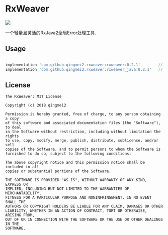 # RxWeaver

<a href='https://bintray.com/mq2553299/maven/rxweaver/_latestVersion'><img src='https://api.bintray.com/packages/mq2553299/maven/rxweaver/images/download.svg'></a>

一个轻量且灵活的RxJava2全局Error处理工具.

## Usage

```groovy

implementation 'com.github.qingmei2.rxweaver:rxweaver:0.2.1'        // kotlin版本
implementation 'com.github.qingmei2.rxweaver:rxweaver_java:0.2.1'   // Java版本

```

## License

    The RxWeaver: MIT License

    Copyright (c) 2018 qingmei2

    Permission is hereby granted, free of charge, to any person obtaining a copy
    of this software and associated documentation files (the "Software"), to deal
    in the Software without restriction, including without limitation the rights
    to use, copy, modify, merge, publish, distribute, sublicense, and/or sell
    copies of the Software, and to permit persons to whom the Software is
    furnished to do so, subject to the following conditions:

    The above copyright notice and this permission notice shall be included in all
    copies or substantial portions of the Software.

    THE SOFTWARE IS PROVIDED "AS IS", WITHOUT WARRANTY OF ANY KIND, EXPRESS OR
    IMPLIED, INCLUDING BUT NOT LIMITED TO THE WARRANTIES OF MERCHANTABILITY,
    FITNESS FOR A PARTICULAR PURPOSE AND NONINFRINGEMENT. IN NO EVENT SHALL THE
    AUTHORS OR COPYRIGHT HOLDERS BE LIABLE FOR ANY CLAIM, DAMAGES OR OTHER
    LIABILITY, WHETHER IN AN ACTION OF CONTRACT, TORT OR OTHERWISE, ARISING FROM,
    OUT OF OR IN CONNECTION WITH THE SOFTWARE OR THE USE OR OTHER DEALINGS IN THE
    SOFTWARE.